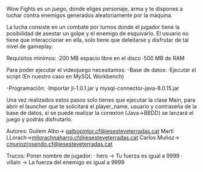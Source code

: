 Wow Fights es un juego, donde eliges personaje, arma y te dispones a luchar contra enemigos generados aleatoriamente por la máquina.

La lucha consiste en un combate por turnos donde el jugador tiene la posibilidad de asestar un golpe y el enemigo de esquivarlo. El usuario no tiene que interaccionar en ella, solo tiene que deleitarse y disfrutar de tal nivel de gameplay.

Requisitos minimos:
  ·200 MB espacio libre en el disco
  ·500 MB de RAM

Para poder ejecutar el videojuego necesitamos:
-Base de datos:
  ·Ejecutar el script (En nuestro caso en MySQL Workbench)
  
-Programación:
  ·Importar jl-1.0.1.jar y mysql-connector-java-8.0.15.jar

Una vez realizados estos pasos solo tienes que ejecutar la clase Main, para abrir el launcher que te solicitará el player_name, usuario y contraseña de la base de datos, si se puede realizar la conexion (Java->BBDD) se lanzará el juego y podrás disfrutarlo.

Autores:
Guilem Albo-> galbopintor.cf@iesesteveterradas.cat
Martí LLorach->mllorachnaharro.cf@iesesteveterradas.cat
Carlos Muñoz-> cmunozrosendo.cf@iesesteveterradas.cat


Trucos:
Poner nombre de jugador:
  · hero -> Tu fuerza es igual a 9999
  · villain -> La fuerza del enemigo es igual a 9999
